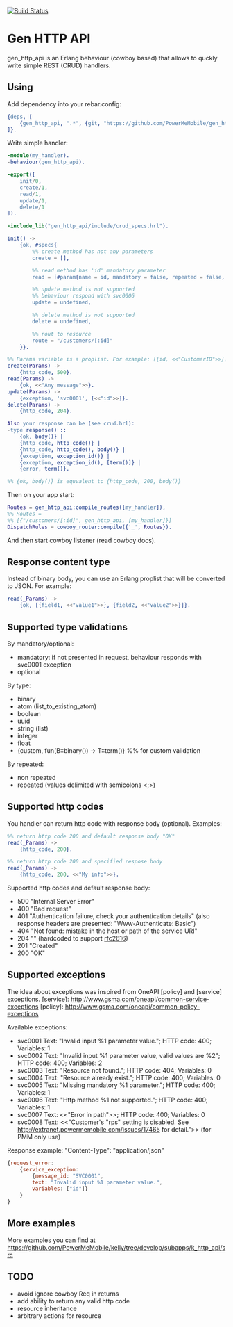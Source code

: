 [![Build Status](https://travis-ci.org/PowerMeMobile/gen_http_api.svg?branch=master)](https://travis-ci.org/PowerMeMobile/gen_http_api)

Gen HTTP API
===========

gen_http_api is an Erlang behaviour (cowboy based) that allows to quckly write simple REST (CRUD) handlers.

Using
-----

Add dependency into your rebar.config:

``` erlang
{deps, [
    {gen_http_api, ".*", {git, "https://github.com/PowerMeMobile/gen_http_api.git", {branch, "develop"}}}
]}.
```

Write simple handler:

``` erlang
-module(my_handler).
-behaviour(gen_http_api).

-export([
    init/0,
    create/1,
    read/1,
    update/1,
    delete/1
]).

-include_lib("gen_http_api/include/crud_specs.hrl").

init() ->
    {ok, #specs{
        %% create method has not any parameters
        create = [],

        %% read method has 'id' mandatory parameter
        read = [#param{name = id, mandatory = false, repeated = false, type = binary}],

        %% update method is not supported
        %% behaviour respond with svc0006
        update = undefined,

        %% delete method is not supported
        delete = undefined,

        %% rout to resource
        route = "/customers/[:id]"
    }}.

%% Params variable is a proplist. For example: [{id, <<"CustomerID">>}]
create(Params) ->
    {http_code, 500}.
read(Params) ->
    {ok, <<"Any message">>}.
update(Params) ->
    {exception, 'svc0001', [<<"id">>]}.
delete(Params) ->
    {http_code, 204}.

Also your response can be (see crud.hrl):
-type response() ::
    {ok, body()} |
    {http_code, http_code()} |
    {http_code, http_code(), body()} |
    {exception, exception_id()} |
    {exception, exception_id(), [term()]} |
    {error, term()}.

%% {ok, body()} is equvalent to {http_code, 200, body()}

```

Then on your app start:
``` erlang
Routes = gen_http_api:compile_routes([my_handler]),
%% Routes =
%% [{"/customers/[:id]", gen_http_api, [my_handler]}]
DispatchRules = cowboy_router:compile({'_', Routes}).
```
And then start cowboy listener (read cowboy docs).

Response content type
---------------------
Instead of binary body, you can use an Erlang proplist that will be converted to JSON.
For example:
``` erlang
read(_Params) ->
    {ok, [{field1, <<"value1">>}, {field2, <<"value2">>}]}.
```

Supported type validations
--------------------------
By mandatory/optional:
- mandatory: if not presented in request, behaviour responds with svc0001 exception
- optional

By type:
- binary
- atom (list_to_existing_atom)
- boolean
- uuid
- string (list)
- integer
- float
- {custom, fun(B::binary()) -> T::term()} %% for custom validation

By repeated:
- non repeated
- repeated (values delimited with semicolons <;>)

Supported http codes
--------------------
You handler can return http code with response body (optional).
Examples:
``` erlang
%% return http code 200 and default response body "OK"
read(_Params) ->
    {http_code, 200}.

%% return http code 200 and specified respose body
read(_Params) ->
    {http_code, 200, <<"My info">>}.
```

Supported http codes and default response body:

- 500 "Internal Server Error"
- 400 "Bad request"
- 401 "Authentication failure, check your authentication details" (also
response headers are presented: "Www-Authenticate: Basic")
- 404 "Not found: mistake in the host or path of the service URI"
- 204 "" (hardcoded to support [rfc2616])
- 201 "Created"
- 200 "OK"

[rfc2616]: http://www.w3.org/Protocols/rfc2616/rfc2616-sec10.html

Supported exceptions
--------------------
The idea about exceptions was inspired from OneAPI [policy] and
[service] exceptions.
[service]: http://www.gsma.com/oneapi/common-service-exceptions
[policy]: http://www.gsma.com/oneapi/common-policy-exceptions

Available exceptions:

- svc0001 Text: "Invalid input %1 parameter value."; HTTP code: 400; Variables: 1
- svc0002 Text: "Invalid input %1 parameter value, valid values are %2"; HTTP code: 400; Variables: 2
- svc0003 Text: "Resource not found."; HTTP code: 404; Variables: 0
- svc0004 Text: "Resource already exist."; HTTP code: 400; Variables: 0
- svc0005 Text: "Missing mandatory %1 parameter."; HTTP code: 400; Variables: 1
- svc0006 Text: "Http method %1 not supported."; HTTP code: 400; Variables: 1
- svc0007 Text: <<"Error in path">>; HTTP code: 400; Variables: 0
- svc0008 Text: <<"Customer's \"rps\" setting is disabled.
See http://extranet.powermemobile.com/issues/17465 for detail.">> (for PMM only use)

Response example:
"Content-Type": "application/json"
``` js
{request_error:
    {service_exception:
        {message_id: "SVC0001",
        text: "Invalid input %1 parameter value.",
        variables: ["id"]}
    }
}
```

More examples
-------------
More examples you can find at https://github.com/PowerMeMobile/kelly/tree/develop/subapps/k_http_api/src

TODO
----
- avoid ignore cowboy Req in returns
- add ability to return any valid http code
- resource inheritance
- arbitrary actions for resource
